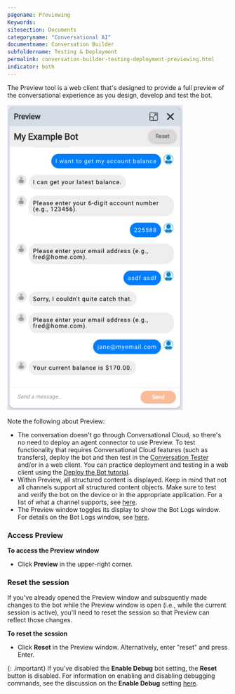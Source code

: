 ```yaml
---
pagename: Previewing
Keywords:
sitesection: Documents
categoryname: "Conversational AI"
documentname: Conversation Builder
subfoldername: Testing & Deployment
permalink: conversation-builder-testing-deployment-previewing.html
indicator: both
---
```


The Preview tool is a web client that's designed to provide a full preview of the conversational experience as you design, develop and test the bot.

<img class="fancyimage" style="width:400px" src="img/ConvoBuilder/preview.png">

Note the following about Preview:

- The conversation doesn't go through Conversational Cloud, so there's no need to deploy an agent connector to use Preview. To test functionality that requires Conversational Cloud features (such as transfers), deploy the bot and then test in the [Conversation Tester](conversation-builder-testing-deployment-testing-debugging-post-deployment.html) and/or in a web client. You can practice deployment and testing in a web client using the [Deploy the Bot tutorial](tutorials-guides-getting-started-with-bot-building-deploy-the-bot.html).
- Within Preview, all structured content is displayed. Keep in mind that not all channels support all structured content objects. Make sure to test and verify the bot on the device or in the appropriate application. For a list of what a channel supports, see [here](conversation-builder-interactions-interaction-support.html).
- The Preview window toggles its display to show the Bot Logs window. For details on the Bot Logs window, see [here](conversation-builder-testing-deployment-debugging.html).

### Access Preview
**To access the Preview window**
- Click **Preview** in the upper-right corner.

### Reset the session

If you've already opened the Preview window and subsquently made changes to the bot while the Preview window is open (i.e., while the current session is active), you'll need to reset the session so that Preview can reflect those changes.

**To reset the session**
- Click **Reset** in the Preview window. Alternatively, enter "reset" and press Enter.

{: .important}
If you've disabled the **Enable Debug** bot setting, the **Reset** button is disabled. For information on enabling and disabling debugging commands, see the discussion on the **Enable Debug** setting [here](conversation-builder-bots-bot-basics.html#configure-bot-settings).

